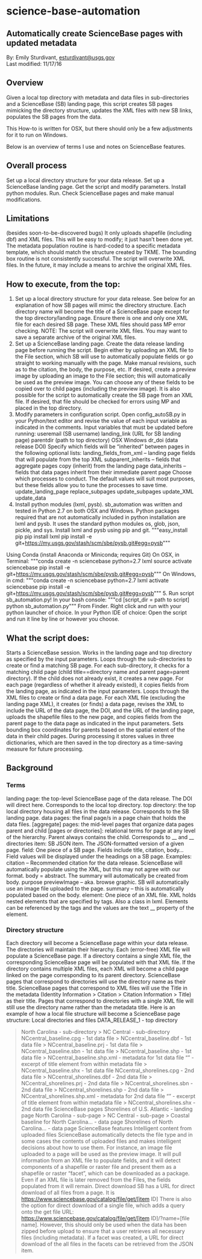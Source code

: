 # science-base-automation
## Automatically create ScienceBase pages with updated metadata
By: Emily Sturdivant, esturdivant@usgs.gov  
Last modified: 11/17/16  
  
## Overview  
Given a local top directory with metadata and data files in sub-directories and a ScienceBase (SB) landing page, this script creates SB pages mimicking the directory structure, updates the XML files with new SB links, populates the SB pages from the data. 
  
This How-to is written for OSX, but there should only be a few adjustments for it to run on Windows.
  
Below is an overview of terms I use and notes on ScienceBase features. 
## Overall process
Set up a local directory structure for your data release. 
Set up a ScienceBase landing page. 
Get the script and modify parameters.
Install python modules.
Run.
Check ScienceBase pages and make manual modifications.   
## Limitations
(besides soon-to-be-discovered bugs)
It only uploads shapefile (including dbf) and XML files. This will be easy to modify; it just hasn’t been done yet. 
The metadata population routine is hard-coded to a specific metadata template, which should match the structure created by TKME.
The bounding box routine is not consistently successful. 
The script will overwrite XML files. In the future, it may include a means to archive the original XML files. 
## How to execute, from the top:
1. Set up a local directory structure for your data release. 
See below for an explanation of how SB pages will mimic the directory structure.
Each directory name will become the title of a ScienceBase page except for the top directory/landing page. 
Ensure there is one and only one XML file for each desired SB page. These XML files should pass MP error checking. 
NOTE: The script will overwrite XML files. You may want to save a separate archive of the original XML files. 
2. Set up a ScienceBase landing page. 
Create the data release landing page before running the script. 
Begin either by uploading an XML file to the File section, which SB will use to automatically populate fields or go straight to working manually with the page. Make manual revisions, such as to the citation, the body, the purpose, etc. If desired, create a preview image by uploading an image to the File section; this will automatically be used as the preview image. You can choose any of these fields to be copied over to child pages (including the preview image). 
It is also possible for the script to automatically create the SB page from an XML file. If desired, that file should be checked for errors using MP and placed in the top directory. 
3. Modify parameters in configuration script.
Open config_autoSB.py in your Python/text editor and revise the value of each input variable as indicated in the comments.
Input variables that must be updated before running: 
useremail (SB username)
landing_link (URL for SB landing page)
parentdir (path to top directory)
OSX
Windows
dr_doi (data release DOI)
Specify which fields will be “inherited” between pages in the following optional lists:
landing_fields_from_xml – landing page fields that will populate from the top XML
subparent_inherits – fields that aggregate pages copy (inherit) from the landing page
data_inherits – fields that data pages inherit from their immediate parent page
Choose which processes to conduct. The default values will suit most purposes, but these fields allow you to tune the processes to save time. 
update_landing_page
replace_subpages 
update_subpages 
update_XML 
update_data 
4. Install python modules (lxml, pysb).
sb_automation was written and tested in Python 2.7 on both OSX and Windows. Python packages required that are not automatically included in python installation are lxml and pysb. It uses the standard python modules os, glob, json, pickle, and sys. Install lxml and pysb using pip and git.
"""easy_install pip
pip install lxml 
pip install -e git+https://my.usgs.gov/stash/scm/sbe/pysb.git#egg=pysb"""

Using Conda (install Anaconda or Miniconda; requires Git)
On OSX, in Terminal:
"""conda create -n sciencebase python=2.7 lxml 
source activate sciencebase
pip install -e git+https://my.usgs.gov/stash/scm/sbe/pysb.git#egg=pysb"""
	On Windows, in cmd: 
		"""conda create -n sciencebase python=2.7 lxml
activate sciencebase
pip install -e git+https://my.usgs.gov/stash/scm/sbe/pysb.git#egg=pysb"""
5. Run script sb_automation.py! 
In your bash console: 
"""cd [script_dir = path to script]
python sb_automation.py"""
From Finder.
Right click and run with your python launcher of choice. 
In your Python IDE of choice:
Open the script and run it line by line or however you choose. 
## What the script does:
Starts a ScienceBase session. 
Works in the landing page and top directory as specified by the input parameters.
Loops through the sub-directories to create or find a matching SB page. 
For each sub-directory, it checks for a matching child page (child title==directory name and parent page=parent directory). If the child does not already exist, it creates a new page. For each page (regardless of whether it already existed), it copies fields from the landing page, as indicated in the input parameters. 
Loops through the XML files to create or find a data page. For each XML file (excluding the landing page XML), it 
creates (or finds) a data page, 
revises the XML to include the URL of the data page, the DOI, and the URL of the landing page, 
uploads the shapefile files to the new page, and 
copies fields from the parent page to the data page as indicated in the input parameters.
Sets bounding box coordinates for parents based on the spatial extent of the data in their child pages. 
During processing it stores values in three dictionaries, which are then saved in the top directory as a time-saving measure for future processing. 

## Background
### Terms
landing page: the top-level ScienceBase page of the data release. The DOI will direct here. Corresponds to the local top directory.
top directory: the top local directory housing all files in the data release. Corresponds to the SB landing page.
data pages: the final page/s in a page chain that holds the data files. 
[aggregate] pages: the mid-level pages that organize data pages
parent and child [pages or directories]: relational terms for page at any level of the hierarchy. Parent always contains the child. Corresponds to __ and __ directories
item: SB JSON item. The JSON-formatted version of a given page.
field: One piece of a SB page. Fields include title, citation, body… Field values will be displayed under the headings on a SB page. Examples:
citation – Recommended citation for the data release. ScienceBase will automatically populate using the XML, but this may not agree with our format. 
body = abstract. The summary will automatically be created from body.
purpose
previewImage – aka. browse graphic. SB will automatically use an image file uploaded to the page. 
summary – this is automatically populated based on the body.
element: One piece of an XML file. XML holds nested elements that are specified by tags. Also a class in lxml. Elements can be referenced by the tags and the values are the text __ property of the element. 

### Directory structure
Each directory will become a ScienceBase page within your data release. The directories will maintain their hierarchy. Each (error-free) XML file will populate a ScienceBase page. If a directory contains a single XML file, the corresponding ScienceBase page will be populated with that XML file. If the directory contains multiple XML files, each XML will become a child page linked on the page corresponding to its parent directory. ScienceBase pages that correspond to directories will use the directory name as their title. ScienceBase pages that correspond to XML files will use the Title in the metadata (Identity Information > Citation > Citation Information > Title) as their title. Pages that correspond to directories with a single XML file will still use the directory name rather than the metadata title. Here is an example of how a local file structure will become a ScienceBase page structure:
Local directories and files
DATA_RELEASE_1 - top directory
> North Carolina - sub-directory
      > NC Central - sub-directory
> NCcentral_baseline.cpg - 1st data file
	> NCcentral_baseline.dbf - 1st data file
	> NCcentral_baseline.prj - 1st data file
	> NCcentral_baseline.sbn - 1st data file
	> NCcentral_baseline.shp - 1st data file
	> NCcentral_baseline.shp.xml - metadata for 1st data file
		“<idinfo><citation><citeinfo><title>Coastal baseline for North Carolina…</title></citeinfo></citation></idinfo>” - excerpt of title element from within metadata file
	> NCcentral_baseline.shx - 1st data file
> NCcentral_shorelines.cpg - 2nd data file
	> NCcentral_shorelines.dbf - 2nd data file
	> NCcentral_shorelines.prj - 2nd data file
	> NCcentral_shorelines.sbn - 2nd data file
	> NCcentral_shorelines.shp - 2nd data file
	> NCcentral_shorelines.shp.xml - metadata for 2nd data file
		“<idinfo><citation><citeinfo><title>Shorelines of North Carolina…</title></citeinfo></citation></idinfo>” - excerpt of title element from within metadata file
	> NCcentral_shorelines.shx - 2nd data file
ScienceBase pages
Shorelines of U.S. Atlantic - landing page
> North Carolina - sub-page
     > NC Central - sub-page
	> Coastal baseline for North Carolina… - data page
> Shorelines of North Carolina… - data page
ScienceBase features
Intelligent content from uploaded files
ScienceBase automatically detects the file type and in some cases the contents of uploaded files and makes intelligent decisions about how to use them. For instance, an image file uploaded to a page will be used as the preview image. It will pull information from an XML file to populate fields, and it will detect components of a shapefile or raster file and present them as a shapefile or raster “facet”, which can be downloaded as a package. Even if an XML file is later removed from the Files, the fields populated from it will remain.
Direct download 
SB has a URL for direct download of all files from a page. It is https://www.sciencebase.gov/catalog/file/get/[item ID] 
There is also the option for direct download of a single file, which adds a query onto the get file URL: https://www.sciencebase.gov/catalog/file/get/[item ID]/?name=[file name]. However, this should only be used when the data has been zipped before upload to ensure that a user retrieves all necessary files (including metadata). 
If a facet was created, a URL for direct download of the all files in the facets can be retrieved from the JSON item.
